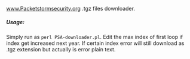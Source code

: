 www.Packetstormsecurity.org .tgz files downloader.

##### Usage:
Simply run as `perl PSA-downloader.pl`. Edit the max index of first loop if index get increased next year. If certain index error will still download as .tgz extension but actually is error plain text.
